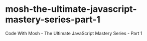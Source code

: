 # mosh-the-ultimate-javascript-mastery-series-part-1
Code With Mosh - The Ultimate JavaScript Mastery Series - Part 1
